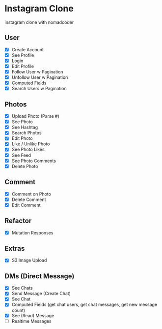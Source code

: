 # Instagram Clone

instagram clone with nomadcoder

## User
- [X] Create Account
- [X] See Profile
- [X] Login
- [X] Edit Profile
- [X] Follow User w Pagination
- [X] Unfollow User w Pagination
- [X] Computed Fields
- [X] Search Users w Pagination

## Photos
- [X] Upload Photo (Parse #)
- [X] See Photo
- [X] See Hashtag
- [X] Search Photos
- [X] Edit Photo
- [X] Like / Unlike Photo
- [X] See Photo Likes
- [X] See Feed
- [X] See Photo Comments
- [X] Delete Photo

## Comment
- [X] Comment on Photo
- [X] Delete Comment
- [X] Edit Comment

## Refactor
- [X] Mutation Responses

## Extras
- [X] S3 Image Upload

## DMs (Direct Message)
- [X] See Chats
- [X] Send Message (Create Chat)
- [X] See Chat
- [X] Computed Fields (get chat users, get chat messages, get new message count)
- [X] See (Read) Message
- [ ] Realtime Messages